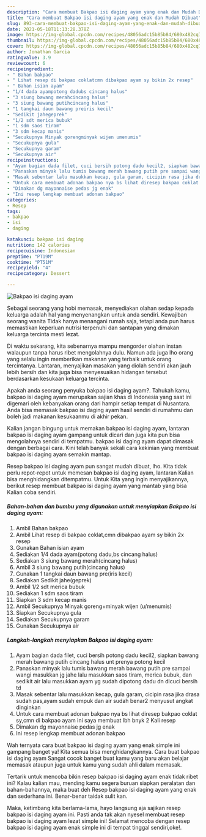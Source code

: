 ```yaml
---
description: "Cara membuat Bakpao isi daging ayam yang enak dan Mudah Dibuat"
title: "Cara membuat Bakpao isi daging ayam yang enak dan Mudah Dibuat"
slug: 893-cara-membuat-bakpao-isi-daging-ayam-yang-enak-dan-mudah-dibuat
date: 2021-05-18T11:13:28.378Z
image: https://img-global.cpcdn.com/recipes/48056adc15b85b84/680x482cq70/bakpao-isi-daging-ayam-foto-resep-utama.jpg
thumbnail: https://img-global.cpcdn.com/recipes/48056adc15b85b84/680x482cq70/bakpao-isi-daging-ayam-foto-resep-utama.jpg
cover: https://img-global.cpcdn.com/recipes/48056adc15b85b84/680x482cq70/bakpao-isi-daging-ayam-foto-resep-utama.jpg
author: Jonathan Garcia
ratingvalue: 3.9
reviewcount: 6
recipeingredient:
- " Bahan bakpao"
- " Lihat resep di bakpao coklatcmn dibakpao ayam sy bikin 2x resep"
- " Bahan isian ayam"
- "1/4 dada ayampotong dadubs cincang halus"
- "3 siung bawang merahcincang halus"
- "3 siung bawang putihcincang halus"
- "1 tangkai daun bawang preiris kecil"
- "Sedikit jahegeprek"
- "1/2 sdt merica bubuk"
- "1 sdm saos tiram"
- "3 sdm kecap manis"
- "Secukupnya Minyak gorengminyak wijen umenumis"
- "Secukupnya gula"
- "Secukupnya garam"
- "Secukupnya air"
recipeinstructions:
- "Ayam bagian dada filet, cuci bersih potong dadu kecil2, siapkan bawang merah bawang putih cincang halus unt prenya potong kecil"
- "Panaskan minyak lalu tumis bawang merah bawang putih pre sampai wangi masukkan jg jahe lalu masukkan saos tiram, merica bubuk, dan sedikit air lalu masukkan ayam yg sudah dipotong dadu dn dicuci bersih td"
- "Masak sebentar lalu masukkan kecap, gula garam, cicipin rasa jika drasa sudah pas,ayam sudah empuk dan air sudah benar2 menyusut angkat dinginkan"
- "Untuk cara membuat adonan bakpao nya bs lihat diresep bakpao coklat sy,cmn di bakpao ayam ini saya membuat lbh bnyk 2 Kali resep"
- "Dimakan dg mayonnaise pedas jg enak"
- "Ini resep lengkap membuat adonan bakpao"
categories:
- Resep
tags:
- bakpao
- isi
- daging

katakunci: bakpao isi daging 
nutrition: 142 calories
recipecuisine: Indonesian
preptime: "PT19M"
cooktime: "PT51M"
recipeyield: "4"
recipecategory: Dessert

---
```



![Bakpao isi daging ayam](https://img-global.cpcdn.com/recipes/48056adc15b85b84/680x482cq70/bakpao-isi-daging-ayam-foto-resep-utama.jpg)

Sebagai seorang yang hobi memasak, menyediakan olahan sedap kepada keluarga adalah hal yang menyenangkan untuk anda sendiri. Kewajiban seorang  wanita Tidak hanya menangani rumah saja, tetapi anda pun harus memastikan keperluan nutrisi terpenuhi dan santapan yang dimakan keluarga tercinta mesti lezat.

Di waktu  sekarang, kita sebenarnya mampu mengorder olahan instan walaupun tanpa harus ribet mengolahnya dulu. Namun ada juga lho orang yang selalu ingin memberikan makanan yang terbaik untuk orang tercintanya. Lantaran, menyajikan masakan yang diolah sendiri akan jauh lebih bersih dan kita juga bisa menyesuaikan hidangan tersebut berdasarkan kesukaan keluarga tercinta. 



Apakah anda seorang penyuka bakpao isi daging ayam?. Tahukah kamu, bakpao isi daging ayam merupakan sajian khas di Indonesia yang saat ini digemari oleh kebanyakan orang dari hampir setiap tempat di Nusantara. Anda bisa memasak bakpao isi daging ayam hasil sendiri di rumahmu dan boleh jadi makanan kesukaanmu di akhir pekan.

Kalian jangan bingung untuk memakan bakpao isi daging ayam, lantaran bakpao isi daging ayam gampang untuk dicari dan juga kita pun bisa mengolahnya sendiri di tempatmu. bakpao isi daging ayam dapat dimasak dengan berbagai cara. Kini telah banyak sekali cara kekinian yang membuat bakpao isi daging ayam semakin mantap.

Resep bakpao isi daging ayam pun sangat mudah dibuat, lho. Kita tidak perlu repot-repot untuk memesan bakpao isi daging ayam, lantaran Kalian bisa menghidangkan ditempatmu. Untuk Kita yang ingin menyajikannya, berikut resep membuat bakpao isi daging ayam yang mantab yang bisa Kalian coba sendiri.

<!--inarticleads1-->

##### Bahan-bahan dan bumbu yang digunakan untuk menyiapkan Bakpao isi daging ayam:

1. Ambil  Bahan bakpao
1. Ambil  Lihat resep di bakpao coklat,cmn dibakpao ayam sy bikin 2x resep
1. Gunakan  Bahan isian ayam
1. Sediakan 1/4 dada ayam(potong dadu,bs cincang halus)
1. Sediakan 3 siung bawang merah(cincang halus)
1. Ambil 3 siung bawang putih(cincang halus)
1. Gunakan 1 tangkai daun bawang pre(iris kecil)
1. Sediakan Sedikit jahe(geprek)
1. Ambil 1/2 sdt merica bubuk
1. Sediakan 1 sdm saos tiram
1. Siapkan 3 sdm kecap manis
1. Ambil Secukupnya Minyak goreng+minyak wijen (u/menumis)
1. Siapkan Secukupnya gula
1. Sediakan Secukupnya garam
1. Gunakan Secukupnya air




<!--inarticleads2-->

##### Langkah-langkah menyiapkan Bakpao isi daging ayam:

1. Ayam bagian dada filet, cuci bersih potong dadu kecil2, siapkan bawang merah bawang putih cincang halus unt prenya potong kecil
1. Panaskan minyak lalu tumis bawang merah bawang putih pre sampai wangi masukkan jg jahe lalu masukkan saos tiram, merica bubuk, dan sedikit air lalu masukkan ayam yg sudah dipotong dadu dn dicuci bersih td
1. Masak sebentar lalu masukkan kecap, gula garam, cicipin rasa jika drasa sudah pas,ayam sudah empuk dan air sudah benar2 menyusut angkat dinginkan
1. Untuk cara membuat adonan bakpao nya bs lihat diresep bakpao coklat sy,cmn di bakpao ayam ini saya membuat lbh bnyk 2 Kali resep
1. Dimakan dg mayonnaise pedas jg enak
1. Ini resep lengkap membuat adonan bakpao




Wah ternyata cara buat bakpao isi daging ayam yang enak simple ini gampang banget ya! Kita semua bisa menghidangkannya. Cara buat bakpao isi daging ayam Sangat cocok banget buat kamu yang baru akan belajar memasak ataupun juga untuk kamu yang sudah ahli dalam memasak.

Tertarik untuk mencoba bikin resep bakpao isi daging ayam enak tidak ribet ini? Kalau kalian mau, mending kamu segera buruan siapkan peralatan dan bahan-bahannya, maka buat deh Resep bakpao isi daging ayam yang enak dan sederhana ini. Benar-benar taidak sulit kan. 

Maka, ketimbang kita berlama-lama, hayo langsung aja sajikan resep bakpao isi daging ayam ini. Pasti anda tak akan nyesel membuat resep bakpao isi daging ayam lezat simple ini! Selamat mencoba dengan resep bakpao isi daging ayam enak simple ini di tempat tinggal sendiri,oke!.

